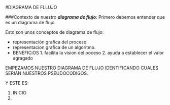 #DIAGRAMA DE FLLUJO

###Contexto de nuestro __*diagrama de flujo*__:
Primero debemos entender que es un diagrama   de flujo. 

Esto son unos conceptos de diagrama de flujo:
* representación grafica del proceso.
* representacion grafica de un algoritmo.
* BENEFICiOS
		1. facilita la vision del poceso
		2. ayuda a establecer el valor agragado


EMPEZAMOS NUESTRO DIAGRAMA DE FLUJO IDENTIFICANDO CUALES SERIAN NUESTROS PSEUDOCODIGOS.

Y ESTE ES:

1. INICIO
2. 





